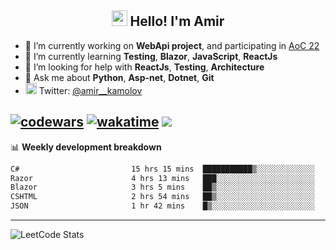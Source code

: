 <h2 align="center"><img src="https://media.giphy.com/media/hvRJCLFzcasrR4ia7z/giphy.gif" width="25px"> Hello! I'm Amir</h2>

- 🔭 I’m currently working on **WebApi project**, and participating in [AoC 22](https://adventofcode.com/)
- 🌱 I’m currently learning **Testing**, **Blazor**, **JavaScript**, **ReactJs**
- 🤔 I’m looking for help with **ReactJs**, **Testing**, **Architecture**
- 💬 Ask me about **Python**, **Asp-net**, **Dotnet**, **Git**
- <img alt="Amir Kamolov | Twitter" width="18px" src="https://raw.githubusercontent.com/peterthehan/peterthehan/master/assets/twitter.svg" /> Twitter: [@amir__kamolov](https://twitter.com/amir__kamolov)

[![codewars](https://www.codewars.com/users/Kamolov%20Amir/badges/micro)](https://www.codewars.com/users/Kamolov%20Amir)
[![wakatime](https://wakatime.com/badge/user/12da36de-2fca-4ef2-bb44-ec10c4750b61.svg)](https://wakatime.com/@12da36de-2fca-4ef2-bb44-ec10c4750b61)
![](https://komarev.com/ghpvc/?username=Amir0715&style=flat-square)
---

📊 **Weekly development breakdown**
<!--START_SECTION:waka-->

```txt
C#                         15 hrs 15 mins  ███████████▒░░░░░░░░░░░░░   45.47 %
Razor                      4 hrs 13 mins   ███░░░░░░░░░░░░░░░░░░░░░░   12.57 %
Blazor                     3 hrs 5 mins    ██▒░░░░░░░░░░░░░░░░░░░░░░   09.23 %
CSHTML                     2 hrs 54 mins   ██▒░░░░░░░░░░░░░░░░░░░░░░   08.67 %
JSON                       1 hr 42 mins    █▒░░░░░░░░░░░░░░░░░░░░░░░   05.11 %
```

<!--END_SECTION:waka-->

---

![LeetCode Stats](https://leetcard.jacoblin.cool/Amir0715?theme=dark&font=Noto%20Sans%20Mono&ext=heatmap)
